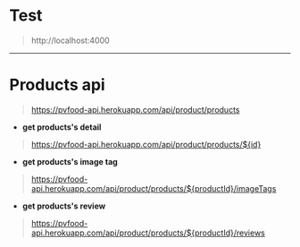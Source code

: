 # Test

> http://localhost:4000

---

# Products api

> https://pvfood-api.herokuapp.com/api/product/products

- **get products's detail**

> https://pvfood-api.herokuapp.com/api/product/products/${id}

- **get products's image tag**

> https://pvfood-api.herokuapp.com/api/product/products/${productId}/imageTags

- **get products's review**

> https://pvfood-api.herokuapp.com/api/product/products/${productId}/reviews
